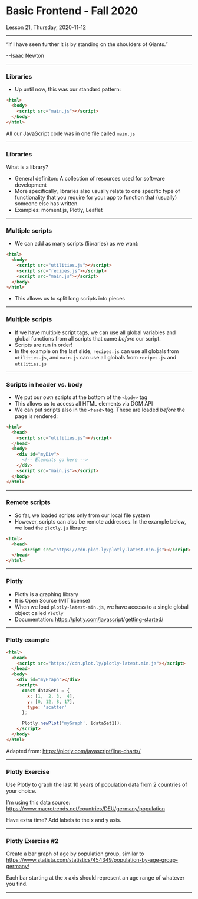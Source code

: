 <!-- .slide: id="lesson21" -->

# Basic Frontend - Fall 2020

Lesson 21, Thursday, 2020-11-12

---

“If I have seen further it is by standing on the shoulders of Giants.”

--Isaac Newton

---

### Libraries

* Up until now, this was our standard pattern:

```html
<html>
  <body>
    <script src="main.js"></script>
  </body>
</html>
```

All our JavaScript code was in one file called `main.js`

---

### Libraries

<!-- .slide: id="lesson21:Libraries" -->

What is a library?

* General definiton: A collection of resources used for software development
* More specifically, libraries also usually relate to one specific type of functionality that you require for your app to function that (usually) someone else has written.
* Examples: moment.js, Plotly, Leaflet

---

### Multiple scripts

* We can add as many scripts (libraries) as we want:

```html
<html>
  <body>
    <script src="utilities.js"></script>
    <script src="recipes.js"></script>
    <script src="main.js"></script>
  </body>
</html>
```

* This allows us to split long scripts into pieces

---

### Multiple scripts

* If we have multiple script tags, we can use all global variables and global functions from all scripts that came _before_ our script.
* Scripts are run in order!
* In the example on the last slide, `recipes.js` can use all globals from `utilities.js`, and `main.js` can use all globals from `recipes.js` and `utilities.js`

---

### Scripts in header vs. body

* We put our _own_ scripts at the bottom of the `<body>` tag
* This allows us to access all HTML elements via DOM API
* We can put scripts also in the `<head>` tag. These are loaded _before_ the page is rendered:

```html
<html>
  <head>
    <script src="utilities.js"></script>
  </head>
  <body>
    <div id="myDiv">
      <!-- Elements go here -->
    </div>
    <script src="main.js"></script>
  </body>
</html>
```

---

### Remote scripts

* So far, we loaded scripts only from our local file system
* However, scripts can also be remote addresses. In the example below, we load the `plotly.js` library:

```html
<html>
  <head>
      <script src="https://cdn.plot.ly/plotly-latest.min.js"></script>
  </head>
</html>
```

---

### Plotly

* Plotly is a graphing library
* It is Open Source (MIT license)
* When we load `plotly-latest-min.js`, we have access to a single global object called `Plotly`
* Documentation: https://plotly.com/javascript/getting-started/


---

### Plotly example

```html
<html>
  <head>
    <script src="https://cdn.plot.ly/plotly-latest.min.js"></script>
  </head>
  <body>
    <div id="myGraph"></div>
    <script>
      const dataSet1 = {
        x: [1,  2, 3,  4],
        y: [0, 12, 8, 17],
        type: 'scatter'
      };

      Plotly.newPlot('myGraph', [dataSet1]);
    </script>
  </body>
</html>
```

Adapted from: https://plotly.com/javascript/line-charts/

---

### Plotly Exercise

Use Plotly to graph the last 10 years of population data from 2 countries of your choice.

I'm using this data source: https://www.macrotrends.net/countries/DEU/germany/population

Have extra time? Add labels to the x and y axis.

---

### Plotly Exercise #2

Create a bar graph of age by population group, similar to https://www.statista.com/statistics/454349/population-by-age-group-germany/

Each bar starting at the x axis should represent an age range of whatever you find.

---